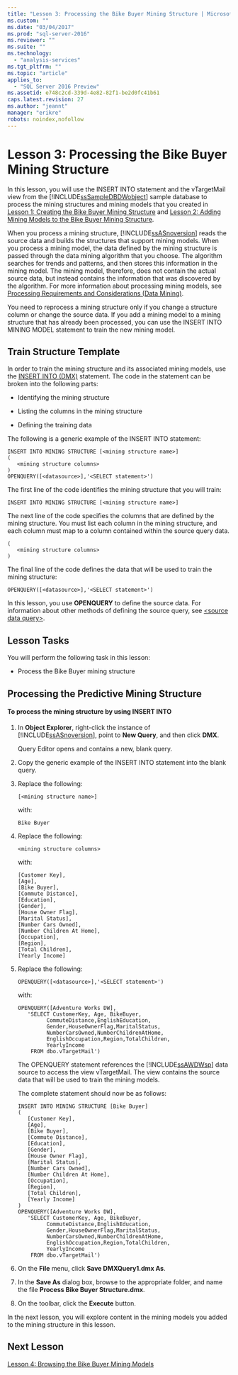 ```yaml
---
title: "Lesson 3: Processing the Bike Buyer Mining Structure | Microsoft Docs"
ms.custom: ""
ms.date: "03/04/2017"
ms.prod: "sql-server-2016"
ms.reviewer: ""
ms.suite: ""
ms.technology: 
  - "analysis-services"
ms.tgt_pltfrm: ""
ms.topic: "article"
applies_to: 
  - "SQL Server 2016 Preview"
ms.assetid: e748c2cd-339d-4e82-82f1-be2d0fc41b61
caps.latest.revision: 27
ms.author: "jeannt"
manager: "erikre"
robots: noindex,nofollow
---
```

# Lesson 3: Processing the Bike Buyer Mining Structure
In this lesson, you will use the INSERT INTO statement and the vTargetMail view from the [!INCLUDE[ssSampleDBDWobject](../a9notintoc/includes/sssampledbdwobject-md.md)] sample database to process the mining structures and mining models that you created in [Lesson 1: Creating the Bike Buyer Mining Structure](../a9notintoc/lesson-1-creating-the-bike-buyer-mining-structure.md) and [Lesson 2: Adding Mining Models to the Bike Buyer Mining Structure](../a9notintoc/lesson-2-adding-mining-models-to-the-bike-buyer-mining-structure.md).  
  
When you process a mining structure, [!INCLUDE[ssASnoversion](../a9notintoc/includes/ssasnoversion-md.md)] reads the source data and builds the structures that support mining models. When you process a mining model, the data defined by the mining structure is passed through the data mining algorithm that you choose. The algorithm searches for trends and patterns, and then stores this information in the mining model. The mining model, therefore, does not contain the actual source data, but instead contains the information that was discovered by the algorithm. For more information about processing mining models, see [Processing Requirements and Considerations &#40;Data Mining&#41;](../analysis-services/data-mining/processing-requirements-and-considerations-data-mining.md).  
  
You need to reprocess a mining structure only if you change a structure column or change the source data. If you add a mining model to a mining structure that has already been processed, you can use the INSERT INTO MINING MODEL statement to train the new mining model.  
  
## Train Structure Template  
In order to train the mining structure and its associated mining models, use the [INSERT INTO &#40;DMX&#41;](../dmx/insert-into-dmx.md) statement. The code in the statement can be broken into the following parts:  
  
-   Identifying the mining structure  
  
-   Listing the columns in the mining structure  
  
-   Defining the training data  
  
The following is a generic example of the INSERT INTO statement:  
  
```  
INSERT INTO MINING STRUCTURE [<mining structure name>]  
(  
   <mining structure columns>  
)  
OPENQUERY([<datasource>],'<SELECT statement>')  
```  
  
The first line of the code identifies the mining structure that you will train:  
  
```  
INSERT INTO MINING STRUCTURE [<mining structure name>]  
```  
  
The next line of the code specifies the columns that are defined by the mining structure. You must list each column in the mining structure, and each column must map to a column contained within the source query data.  
  
```  
(  
   <mining structure columns>  
)  
```  
  
The final line of the code defines the data that will be used to train the mining structure:  
  
```  
OPENQUERY([<datasource>],'<SELECT statement>')  
```  
  
In this lesson, you use **OPENQUERY** to define the source data. For information about other methods of defining the source query, see [&#60;source data query&#62;](../dmx/source-data-query.md).  
  
## Lesson Tasks  
You will perform the following task in this lesson:  
  
-   Process the Bike Buyer mining structure  
  
## Processing the Predictive Mining Structure  
  
#### To process the mining structure by using INSERT INTO  
  
1.  In **Object Explorer**, right-click the instance of [!INCLUDE[ssASnoversion](../a9notintoc/includes/ssasnoversion-md.md)], point to **New Query**, and then click **DMX**.  
  
    Query Editor opens and contains a new, blank query.  
  
2.  Copy the generic example of the INSERT INTO statement into the blank query.  
  
3.  Replace the following:  
  
    ```  
    [<mining structure name>]   
    ```  
  
    with:  
  
    ```  
    Bike Buyer  
    ```  
  
4.  Replace the following:  
  
    ```  
    <mining structure columns>  
    ```  
  
    with:  
  
    ```  
    [Customer Key],  
    [Age],  
    [Bike Buyer],  
    [Commute Distance],  
    [Education],  
    [Gender],  
    [House Owner Flag],  
    [Marital Status],  
    [Number Cars Owned],  
    [Number Children At Home],  
    [Occupation],  
    [Region],  
    [Total Children],  
    [Yearly Income]  
    ```  
  
5.  Replace the following:  
  
    ```  
    OPENQUERY([<datasource>],'<SELECT statement>')  
    ```  
  
    with:  
  
    ```  
    OPENQUERY([Adventure Works DW],  
       'SELECT CustomerKey, Age, BikeBuyer,  
             CommuteDistance,EnglishEducation,  
             Gender,HouseOwnerFlag,MaritalStatus,  
             NumberCarsOwned,NumberChildrenAtHome,   
             EnglishOccupation,Region,TotalChildren,  
             YearlyIncome   
        FROM dbo.vTargetMail')  
    ```  
  
    The OPENQUERY statement references the [!INCLUDE[ssAWDWsp](../a9notintoc/includes/ssawdwsp-md.md)] data source to access the view vTargetMail. The view contains the source data that will be used to train the mining models.  
  
    The complete statement should now be as follows:  
  
    ```  
    INSERT INTO MINING STRUCTURE [Bike Buyer]  
    (  
       [Customer Key],  
       [Age],  
       [Bike Buyer],  
       [Commute Distance],  
       [Education],  
       [Gender],  
       [House Owner Flag],  
       [Marital Status],  
       [Number Cars Owned],  
       [Number Children At Home],  
       [Occupation],  
       [Region],  
       [Total Children],  
       [Yearly Income]     
    )  
    OPENQUERY([Adventure Works DW],  
       'SELECT CustomerKey, Age, BikeBuyer,  
             CommuteDistance,EnglishEducation,  
             Gender,HouseOwnerFlag,MaritalStatus,  
             NumberCarsOwned,NumberChildrenAtHome,   
             EnglishOccupation,Region,TotalChildren,  
             YearlyIncome   
        FROM dbo.vTargetMail')  
    ```  
  
6.  On the **File** menu, click **Save DMXQuery1.dmx As**.  
  
7.  In the **Save As** dialog box, browse to the appropriate folder, and name the file **Process Bike Buyer Structure.dmx**.  
  
8.  On the toolbar, click the **Execute** button.  
  
In the next lesson, you will explore content in the mining models you added to the mining structure in this lesson.  
  
## Next Lesson  
[Lesson 4: Browsing the Bike Buyer Mining Models](../a9notintoc/lesson-4-browsing-the-bike-buyer-mining-models.md)  
  
